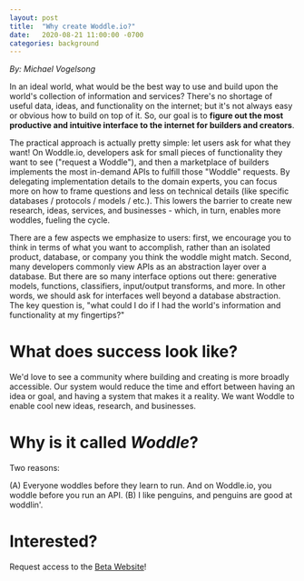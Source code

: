 ```yaml
---
layout: post
title:  "Why create Woddle.io?"
date:   2020-08-21 11:00:00 -0700
categories: background
---
```


*By: Michael Vogelsong*

In an ideal world, what would be the best way to use and build upon the world's collection of information and services? There's no shortage of useful data, ideas, and functionality on the internet; but it's not always easy or obvious how to build on top of it. So, our goal is to **figure out the most productive and intuitive interface to the internet for builders and creators**.

The practical approach is actually pretty simple: let users ask for what they want! On Woddle.io, developers ask for small pieces of functionality they want to see ("request a Woddle"), and then a marketplace of builders implements the most in-demand APIs to fulfill those "Woddle" requests. By delegating implementation details to the domain experts, you can focus more on how to frame questions and less on technical details (like specific databases / protocols / models / etc.). This lowers the barrier to create new research, ideas, services, and businesses - which, in turn, enables more woddles, fueling the cycle.

There are a few aspects we emphasize to users: first, we encourage you to think in terms of what you want to accomplish, rather than an isolated product, database, or company you think the woddle might match. Second, many developers commonly view APIs as an abstraction layer over a database. But there are so many interface options out there: generative models, functions, classifiers, input/output transforms, and more. In other words, we should ask for interfaces well beyond a database abstraction. The key question is, "what could I do if I had the world's information and functionality at my fingertips?"

# What does success look like?

We'd love to see a community where building and creating is more broadly accessible. Our system would reduce the time and effort between having an idea or goal, and having a system that makes it a reality. We want Woddle to enable cool new ideas, research, and businesses.


# Why is it called *Woddle*?

Two reasons:

(A) Everyone woddles before they learn to run. And on Woddle.io, you woddle before you run an API.
(B) I like penguins, and penguins are good at woddlin'.

# Interested?

Request access to the [Beta Website](https://beta.woddle.io)!